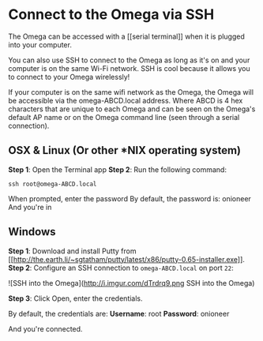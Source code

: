 # Connect to the Omega via SSH

The Omega can be accessed with a [[serial terminal]] when it is plugged into your computer.

You can also use SSH to connect to the Omega as long as it's on and your computer is on the same Wi-Fi network. SSH is cool because it allows you to connect to your Omega wirelessly!

If your computer is on the same wifi network as the Omega, the Omega will be accessible via the omega-ABCD.local address.
Where ABCD is 4 hex characters that are unique to each Omega and can be seen on the Omega's default AP name or on the Omega command line (seen through a serial connection).

## OSX & Linux (Or other *NIX operating system)

**Step 1**: Open the Terminal app
**Step 2**: Run the following command:
```
ssh root@omega-ABCD.local
```

When prompted, enter the password
By default, the password is: onioneer
And you're in

## Windows

**Step 1**: Download and install Putty from [[http://the.earth.li/~sgtatham/putty/latest/x86/putty-0.65-installer.exe]].
**Step 2**: Configure an SSH connection to `omega-ABCD.local` on port `22`:

![SSH into the Omega](http://i.imgur.com/dTrdrq9.png SSH into the Omega)

**Step 3**: Click Open, enter the credentials.

By default, the credentials are:
**Username**: root
**Password**: onioneer

And you're connected.